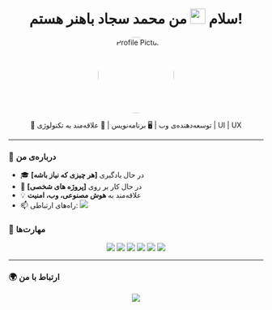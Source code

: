 <h1 align="center">سلام <img src="https://camo.githubusercontent.com/d552948e7884c41fde2d32b9221d79f0df2076c7d824aaab954ca93f53d95884/68747470733a2f2f6d656469612e67697068792e636f6d2f6d656469612f6876524a434c467a6361737252346961377a2f67697068792e676966" data-canonical-src="https://media.giphy.com/media/hvRJCLFzcasrR4ia7z/giphy.gif" style="width: 30px; display: inline-block;" data-target="animated-image.originalImage"> من محمد سجاد باهنر هستم!</h1>

<p align="center">
  <img src="https://camo.githubusercontent.com/0338f006176fe7fcb45ec6dc004f13dd485586c509766fa1a2a203261c33807c/68747470733a2f2f6d656469612e67697068792e636f6d2f6d656469612f51737347456d706b79454f684243623765312f67697068792e676966" width="150" style="border-radius: 50%;" alt="Profile Picture">
</p>

<p align="center">
  🎯 توسعه‌دهنده‌ی وب | 🖥 برنامه‌نویس | 🚀 علاقه‌مند به تکنولوژی | UI | UX
</p>

---

### 📌 درباره‌ی من
- 🎓 در حال یادگیری **[هر چیزی که نیاز باشه]**
- 💼 در حال کار بر روی **[پروژه های شخصی]**
- 💡 علاقه‌مند به **هوش مصنوعی، وب، امنیت**
- 📫 راه‌های ارتباطی: <a href="https://t.me/juSupport"><img src="https://img.shields.io/badge/Telegram-26A5E4?style=flat&logo=telegram&logoColor=white"></a>



### 🚀 مهارت‌ها  
<p align="center">
  <img src="https://img.shields.io/badge/-HTML5-E34F26?style=flat&logo=html5&logoColor=white" />
  <img src="https://img.shields.io/badge/-CSS3-1572B6?style=flat&logo=css3&logoColor=white" />
  <img src="https://img.shields.io/badge/-JavaScript-F7DF1E?style=flat&logo=javascript&logoColor=black" />
  <img src="https://img.shields.io/badge/-C%23-239120?style=flat&logo=c-sharp&logoColor=white" />
  <img src="https://img.shields.io/badge/-ASP.NET-5C2D91?style=flat&logo=.net&logoColor=white" />
  <img src="https://img.shields.io/badge/-SQL-4479A1?style=flat&logo=MySQL&logoColor=white" />
</p>

---
### 🌍 ارتباط با من
<p align="center">
  <a href="https://t.me/juSupport"><img src="https://img.shields.io/badge/Telegram-26A5E4?style=flat&logo=telegram&logoColor=white"></a>
</p>
